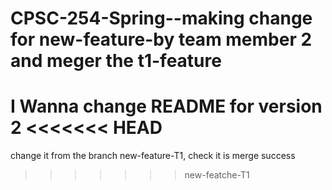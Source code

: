 # CPSC-254-Spring--making change for new-feature-by team member 2 and meger the t1-feature
I Wanna change README for version 2
<<<<<<< HEAD
=======
change it from the branch new-feature-T1, check it is merge success
>>>>>>> new-featche-T1

